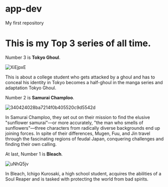 # app-dev
 My first repository
# This is my Top 3 series of all time.
Number 3 is **Tokyo Ghoul**.

![XiEjpxE](https://github.com/user-attachments/assets/3a8d62d5-3f18-4196-9b59-305590146e08)

This is about a college student who gets attacked by a ghoul and has to conceal his identity in Tokyo becomes a half-ghoul in the manga series and adaptation Tokyo Ghoul.

Number 2 is **Samurai Champloo**.

![340424028ba7214f0b405520c9d5542d](https://github.com/user-attachments/assets/985b4f61-d91e-4877-954f-01cb88f93728)

In Samurai Champloo, they set out on their mission to find the elusive "sunflower samurai"—or more accurately, "the man who smells of sunflowers"—three characters from radically diverse backgrounds end up joining forces. In spite of their differences, Mugen, Fuu, and Jin travel through the fascinating regions of feudal Japan, conquering challenges and finding their own calling.

At last, Number 1 is **Bleach**.

![uNhQ5jv](https://github.com/user-attachments/assets/b127ef98-0038-4d08-9c46-5b3629d1c20c)

In Bleach, Ichigo Kurosaki, a high school student, acquires the abilities of a Soul Reaper and is tasked with protecting the world from bad spirits.

